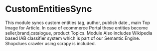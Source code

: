 # CustomEntitiesSync
This module syncs custom entities tag, author, publish date , main Top Image for Article. In case of ecommerce Portal these entities become seller,brand,catalogue, product Topics. Module Also includes Wikipedia based IAB classifier system which is part of our Semantic Engine.
Shopclues crawler using scrapy is included.
